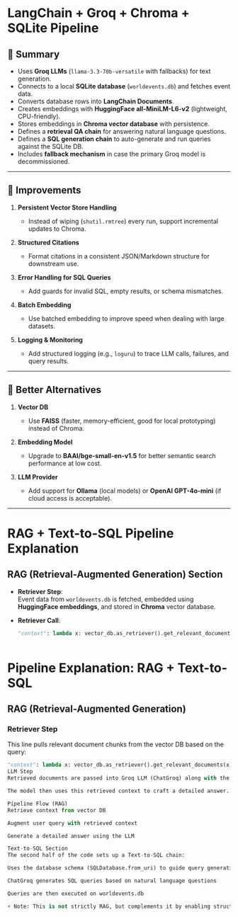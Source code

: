 
# LangChain + Groq + Chroma + SQLite Pipeline

## 📌 Summary
- Uses **Groq LLMs** (`llama-3.3-70b-versatile` with fallbacks) for text generation.  
- Connects to a local **SQLite database** (`worldevents.db`) and fetches event data.  
- Converts database rows into **LangChain Documents**.  
- Creates embeddings with **HuggingFace all-MiniLM-L6-v2** (lightweight, CPU-friendly).  
- Stores embeddings in **Chroma vector database** with persistence.  
- Defines a **retrieval QA chain** for answering natural language questions.  
- Defines a **SQL generation chain** to auto-generate and run queries against the SQLite DB.  
- Includes **fallback mechanism** in case the primary Groq model is decommissioned.  

---

## 🚀 Improvements
1. **Persistent Vector Store Handling**  
   - Instead of wiping (`shutil.rmtree`) every run, support incremental updates to Chroma.  

2. **Structured Citations**  
   - Format citations in a consistent JSON/Markdown structure for downstream use.  

3. **Error Handling for SQL Queries**  
   - Add guards for invalid SQL, empty results, or schema mismatches.  

4. **Batch Embedding**  
   - Use batched embedding to improve speed when dealing with large datasets.  

5. **Logging & Monitoring**  
   - Add structured logging (e.g., `loguru`) to trace LLM calls, failures, and query results.  

---

## 🔄 Better Alternatives
1. **Vector DB**  
   - Use **FAISS** (faster, memory-efficient, good for local prototyping) instead of Chroma.  

2. **Embedding Model**  
   - Upgrade to **BAAI/bge-small-en-v1.5** for better semantic search performance at low cost.  

3. **LLM Provider**  
   - Add support for **Ollama** (local models) or **OpenAI GPT-4o-mini** (if cloud access is acceptable).  

---

# RAG + Text-to-SQL Pipeline Explanation

## RAG (Retrieval-Augmented Generation) Section

- **Retriever Step**:  
  Event data from `worldevents.db` is fetched, embedded using **HuggingFace embeddings**, and stored in **Chroma** vector database.

- **Retriever Call**:  
  ```python
  "context": lambda x: vector_db.as_retriever().get_relevant_documents(x)



# Pipeline Explanation: RAG + Text-to-SQL

## RAG (Retrieval-Augmented Generation)

### Retriever Step
This line pulls relevant document chunks from the vector DB based on the query:

```python
"context": lambda x: vector_db.as_retriever().get_relevant_documents(x)
LLM Step
Retrieved documents are passed into Groq LLM (ChatGroq) along with the user’s question.

The model then uses this retrieved context to craft a detailed answer.

Pipeline Flow (RAG)
Retrieve context from vector DB

Augment user query with retrieved context

Generate a detailed answer using the LLM

Text-to-SQL Section
The second half of the code sets up a Text-to-SQL chain:

Uses the database schema (SQLDatabase.from_uri) to guide query generation

ChatGroq generates SQL queries based on natural language questions

Queries are then executed on worldevents.db

⚡ Note: This is not strictly RAG, but complements it by enabling structured queries directly over the database.


```
